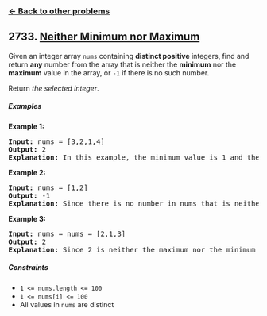 ### [&#8592; Back to other problems](../../README.md)

## 2733. [Neither Minimum nor Maximum](https://leetcode.com/problems/neither-minimum-nor-maximum/)

Given an integer array `nums` containing **distinct positive** integers, find and return **any**
number from
the array that is neither the **minimum** nor the **maximum** value in the array, or `-1` if there
is no such
number.

Return *the selected integer*.

##### Examples

**Example 1:**

<pre>
<b>Input:</b> nums = [3,2,1,4]
<b>Output:</b> 2
<b>Explanation:</b> In this example, the minimum value is 1 and the maximum value is 4. Therefore, either 2 or 3 can be valid answers.
</pre>

**Example 2:**

<pre>
<b>Input:</b> nums = [1,2]
<b>Output:</b> -1
<b>Explanation:</b> Since there is no number in nums that is neither the maximum nor the minimum, we cannot select a number that satisfies the given condition. Therefore, there is no answer.
</pre>

**Example 3:**

<pre>
<b>Input:</b> nums = nums = [2,1,3]
<b>Output:</b> 2
<b>Explanation:</b> Since 2 is neither the maximum nor the minimum value in nums, it is the only valid answer. 
</pre>

##### Constraints

* <code>1 <= nums.length <= 100</code>
* <code>1 <= nums[i] <= 100</code>
* All values in `nums` are distinct
